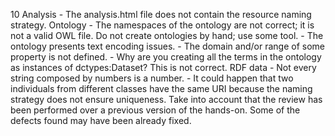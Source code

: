 10
    Analysis
        - The analysis.html file does not contain the resource naming strategy.
    Ontology
        - The namespaces of the ontology are not correct; it is not a valid OWL file. Do not create ontologies by hand; use some tool.
        - The ontology presents text encoding issues.
        - The domain and/or range of some property is not defined.
        - Why are you creating all the terms in the ontology as instances of dctypes:Dataset? This is not correct.
    RDF data
        - Not every string composed by numbers is a number.
        - It could happen that two individuals from different classes have the same URI because the naming strategy does not ensure uniqueness.
    Take into account that the review has been performed over a previous version of the hands-on. Some of the defects found may have been already fixed.
